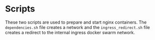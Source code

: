 # Scripts
These two scripts are used to prepare and start nginx containers. The `dependencies.sh` file creates a network and the `ingress_redirect.sh` file creates a redirect to the internal ingress docker swarm network.